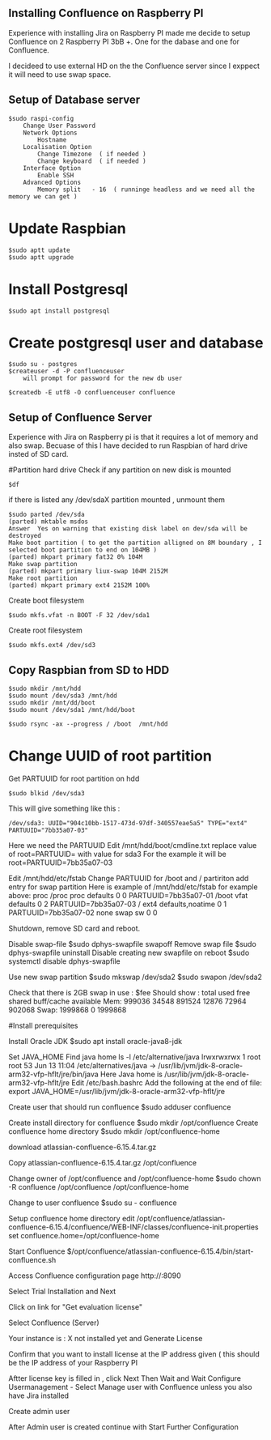 
## Installing Confluence on Raspberry PI

Experience with installing Jira on Raspberry PI made me decide to 
setup Confluence on 2 Raspberry PI 3bB +.
One for the dabase and one for Confluence.

I decideed to use external HD on the the Confluence server since 
I exppect it will need to use swap space.

## Setup of Database server
```
$sudo raspi-config
    Change User Password
    Network Options 
        Hostname
    Localisation Option
        Change Timezone  ( if needed )
        Change keyboard  ( if needed )
    Interface Option
        Enable SSH
    Advanced Options
        Memory split   - 16  ( runninge headless and we need all the memory we can get )
```    
# Update Raspbian
```
$sudo aptt update
$sudo aptt upgrade
```
# Install Postgresql
```
$sudo apt install postgresql  
```
# Create postgresql  user and database
```
$sudo su - postgres
$createuser -d -P confluenceuser
    will prompt for password for the new db user

$createdb -E utf8 -O confluenceuser confluence
```
## Setup of  Confluence Server

Experience with Jira on Raspberry pi is that it requires a lot of memory and also  swap.
Becuase of this I have decided to run Raspbian of hard drive insted of SD card.

#Partition  hard drive
Check if any partition on new disk is mounted 
```
$df
```
if there is listed any  /dev/sdaX  partition mounted , unmount them
```
$sudo parted /dev/sda
(parted) mktable msdos
Answer  Yes on warning that existing disk label on dev/sda will be destroyed
Make boot partition ( to get the partition alligned on 8M boundary , I selected boot partition to end on 104MB )
(parted) mkpart primary fat32 0% 104M
Make swap partition 
(parted) mkpart primary liux-swap 104M 2152M
Make root partition
(parted) mkpart primary ext4 2152M 100%
```

Create boot filesystem
```
$sudo mkfs.vfat -n BOOT -F 32 /dev/sda1
```
Create root filesystem
```
$sudo mkfs.ext4 /dev/sd3
```
## Copy  Raspbian from SD to HDD
```
$sudo mkdir /mnt/hdd
$sudo mount /dev/sda3 /mnt/hdd
ssudo mkdir /mnt/dd/boot
$sudo mount /dev/sda1 /mnt/hdd/boot

$sudo rsync -ax --progress / /boot  /mnt/hdd
```

# Change UUID of root partition
Get PARTUUID  for root partition  on hdd
```
$sudo blkid /dev/sda3
```
This will give something like this :
```
/dev/sda3: UUID="904c10bb-1517-473d-97df-340557eae5a5" TYPE="ext4" PARTUUID="7bb35a07-03"
```
Here we need the PARTUUID
Edit /mnt/hdd/boot/cmdline.txt  replace value of root=PARTUUID= with value for sda3
For the example it will be root=PARTUUID=7bb35a07-03

Edit /mnt/hdd/etc/fstab
Change PARTUUID for  /boot  and /  partiriton
add entry for swap partition
Here is example of /mnt/hdd/etc/fstab for example above:
    proc            /proc           proc    defaults          0       0
    PARTUUID=7bb35a07-01  /boot           vfat    defaults          0       2
    PARTUUID=7bb35a07-03  /               ext4    defaults,noatime  0       1
    PARTUUID=7bb35a07-02  none            swap    sw          0       0

Shutdown, remove SD card and reboot.

Disable  swap-file
$sudo dphys-swapfile swapoff
Remove  swap file
$sudo dphys-swapfile uninstall
Disable creating new swapfile on reboot
$sudo systemctl disable dphys-swapfile

Use new swap partition
$sudo mkswap /dev/sda2
$sudo swapon /dev/sda2

Check that there is 2GB swap in use :
$fee
Should show :
              total        used        free      shared  buff/cache   available
Mem:         999036       34548      891524       12876       72964      902068
Swap:       1999868           0     1999868

#Install prerequisites

Install  Oracle JDK
$sudo apt install oracle-java8-jdk

Set JAVA_HOME 
Find java home 
ls -l /etc/alternative/java
lrwxrwxrwx 1 root root 53 Jun 13 11:04 /etc/alternatives/java -> /usr/lib/jvm/jdk-8-oracle-arm32-vfp-hflt/jre/bin/java
Here Java home is /usr/lib/jvm/jdk-8-oracle-arm32-vfp-hflt/jre
Edit /etc/bash.bashrc
Add the following at the end of file:
export JAVA_HOME=/usr/lib/jvm/jdk-8-oracle-arm32-vfp-hflt/jre



Create user that should run confluence
$sudo adduser confluence 

Create install directory for confluence 
$sudo mkdir /opt/confluence
Create confluence home directory
$sudo mkdir /opt/confluence-home

download atlassian-confluence-6.15.4.tar.gz

Copy  atlassian-confluence-6.15.4.tar.gz  /opt/confluence

Change owner of /opt/confluence and /opt/confluence-home
$sudo chown -R confluence /opt/confluence /opt/confluence-home

Change to user confluence 
$sudo su - confluence

Setup confluence home directory
edit /opt/confluence/atlassian-confluence-6.15.4/confluence/WEB-INF/classes/confluence-init.properties
set 
confluence.home=/opt/confluence-home


Start Confluence
$/opt/confluence/atlassian-confluence-6.15.4/bin/start-confluence.sh

Access  Confluence configuration page 
http://<ip of rpi-conflunece server>:8090

Select Trial Installation
and Next

Click on link for "Get evaluation license"

Select Confluence (Server)

Your instance is : X not installed yet  and Generate License



Confirm that you want to install license at the IP address given  ( this should be the IP address of your Raspberry PI

Aftter license key is filled in  , click Next
Then Wait and Wait
Configure Usermanagement - Select Manage user with Confluence unless you also have Jira installed

Create admin user

After Admin user is created continue with Start Further Configuration

